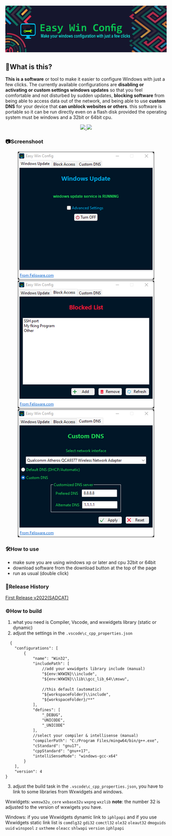 ![header](https://raw.githubusercontent.com/felisware/Easy-Win-Config/e58df7ddcd8d562b60401c9dd449a23305c9fc17/Assets/Readme-Image/header.png)

## 🤔What is this?
**This is a software** or tool to make it easier to configure Windows with just a few clicks. The currently available configurations are **disabling or activating or custom settings windows updates** so that you feel comfortable and not disturbed by sudden updates, **blocking software** from being able to access data out of the network, and being able to use **custom DNS** for your device that **can unblock websites or others**. this software is portable so it can be run directly even on a flash disk provided the operating system must be windows and a 32bit or 64bit cpu.

<p align="center">
    <a href="https://www.mediafire.com/file/3oslawcy7tj8cfj/Easy_Win_Config_32Bit.exe/file">
        <img src="https://img.shields.io/badge/Download-32Bits-brightgreen?style=for-the-badge&logo=mediafire&logoColor=white">
    </a>
    <a href="https://img.shields.io/badge/Download-64Bits-brightgreen?style=for-the-badge&logo=mediafire&logoColor=white)](https://www.mediafire.com/file/psd0uvostd27w4w/Easy_Win_Config_64Bit.exe/file">
        <img src="https://img.shields.io/badge/Download-64Bits-brightgreen?style=for-the-badge&logo=mediafire&logoColor=white">
    </a>
</p>

### 📷Screenshoot
<p align="center">
    <img src="Assets\Readme-Image\screenshot 1.png">
    <img src="Assets\Readme-Image\screenshot 2.png">
    <img src="Assets\Readme-Image\screenshot 3.png">
</p>

### 🛠️How to use
- make sure you are using windows xp or later and cpu 32bit or 64bit
- download software from the download button at the top of the page
- run as usual (double click)

### 📜Release History
[First Release v2022(SADCAT)](https://github.com/felisware/Easy-Win-Config/releases/tag/v2022)
### ⚙️How to build
1. what you need is Compiler, Vscode, and wxwidgets library (static or dynamic)
2. adjust the settings in the `.vscode\c_cpp_properties.json`
```shell
  {
    "configurations": [
        {
            "name": "Win32",
            "includePath": [
                //add your wxwidgets library include (manual)
                "${env:WXWIN}\\include",
                "${env:WXWIN}\\lib\\gcc_lib_64\\mswu",

                //this default (automatic)
                "${workspaceFolder}\\include",
                "${workspaceFolder}/**"
            ],
            "defines": [
                "_DEBUG",
                "UNICODE",
                "_UNICODE"
            ],
            //select your compiler & intellisense (manual)
            "compilerPath": "C:/Program Files/mingw64/bin/g++.exe",
            "cStandard": "gnu17",
            "cppStandard": "gnu++17",
            "intelliSenseMode": "windows-gcc-x64"
        }
    ],
    "version": 4
}
```
3. adjust the build task in the `.vscode\c_cpp_properties.json`, you have to link to some libraries from Wxwidgets and windows.

Wxwidgets: `wxmsw32u_core` `wxbase32u` `wxpng` `wxzlib`
**note**: the number 32 is adjusted to the version of wxwigets you have.

Windows: if you use Wxwidgets dynamic link to `iphlpapi` and if you use Wxwidgets static link list is `comdlg32` `gdi32` `comctl32` `ole32` `oleaut32` `dmoguids` `uuid` `winspool` `z` `uxtheme` `oleacc` `shlwapi` `version` `iphlpapi`
